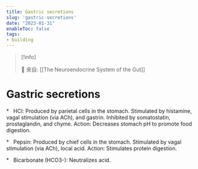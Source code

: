 ```yaml
---
title: Gastric secretions
slug: 'gastric-secretions'
date: "2023-01-31"
enableToc: false
tags:
- building
---
```


> [!info]
>
> 🌱 來自: [[The Neuroendocrine System of the Gut]]

# Gastric secretions

*   HCl: Produced by parietal cells in the stomach. Stimulated by histamine, vagal stimulation (via ACh), and gastrin. Inhibited by somatostatin, prostaglandin, and chyme. Action: Decreases stomach pH to promote food digestion.

*   Pepsin: Produced by chief cells in the stomach. Stimulated by vagal stimulation (via ACh), local acid. Action: Stimulates protein digestion.

*   Bicarbonate (HCO3-): Neutralizes acid.
